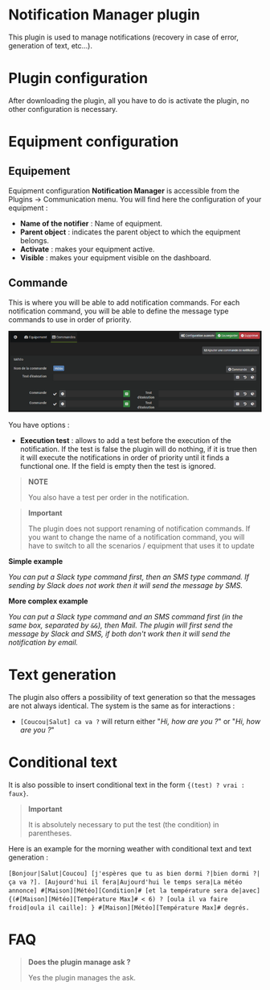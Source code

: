 # Notification Manager plugin

This plugin is used to manage notifications (recovery in case of error, generation of text, etc...).

# Plugin configuration

After downloading the plugin, all you have to do is activate the plugin, no other configuration is necessary.

# Equipment configuration

## Equipement

Equipment configuration **Notification Manager** is accessible from the Plugins → Communication menu. You will find here the configuration of your equipment :

- **Name of the notifier** : Name of equipment.
- **Parent object** : indicates the parent object to which the equipment belongs.
- **Activate** : makes your equipment active.
- **Visible** : makes your equipment visible on the dashboard.

## Commande

This is where you will be able to add notification commands. For each notification command, you will be able to define the message type commands to use in order of priority.

![Notification Manager présentation](./images/notifmanager1.png)

You have options :

- **Execution test** : allows to add a test before the execution of the notification. If the test is false the plugin will do nothing, if it is true then it will execute the notifications in order of priority until it finds a functional one. If the field is empty then the test is ignored.

> **NOTE**
>
> You also have a test per order in the notification.

> **Important**
>
> The plugin does not support renaming of notification commands. If you want to change the name of a notification command, you will have to switch to all the scenarios / equipment that uses it to update


**Simple example**

*You can put a Slack type command first, then an SMS type command. If sending by Slack does not work then it will send the message by SMS.*

**More complex example**

*You can put a Slack type command and an SMS command first (in the same box, separated by ``&&``), then Mail. The plugin will first send the message by Slack and SMS, if both don't work then it will send the notification by email.*

# Text generation

The plugin also offers a possibility of text generation so that the messages are not always identical. The system is the same as for interactions :

- ``[Coucou|Salut] ca va ?`` will return either "*Hi, how are you ?*" or  "*Hi, how are you ?*"

# Conditional text

It is also possible to insert conditional text in the form ``{(test) ? vrai : faux}``.

> **Important**
>
> It is absolutely necessary to put the test (the condition) in parentheses.

Here is an example for the morning weather with conditional text and text generation :

``[Bonjour|Salut|Coucou] [j'espères que tu as bien dormi ?|bien dormi ?|ça va ?]. [Aujourd'hui il fera|Aujourd'hui le temps sera|La météo annonce] #[Maison][Météo][Condition]# [et la température sera de|avec] {(#[Maison][Météo][Température Max]# < 6) ? [oula il va faire froid|oula il caille]: } #[Maison][Météo][Température Max]# degrés.``

# FAQ

>**Does the plugin manage ask ?**
>
>Yes the plugin manages the ask.
